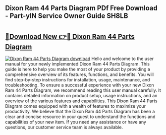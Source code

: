 ## Dixon Ram 44 Parts Diagram PDf Free Download - Part-yIN Service Owner Guide SH8LB

# <h2><a href="http://dfivbyd.blite.top/?on=Dixon+Ram+44+Parts+Diagram">🔗Download New 👉🔴 Dixon Ram 44 Parts Diagram</a></h2>

[![Dixon Ram 44 Parts Diagram download](https://i.imgur.com/lujVjoI.png)](http://dfivbyd.blite.top/?on=Dixon+Ram+44+Parts+Diagram)
Hello and welcome to the user manual for your newly implemented Dixon Ram 44 Parts Diagram. This guide is here to help you make the most of your product by providing a comprehensive overview of its features, functions, and benefits. You will find step-by-step instructions for installation, usage, maintenance, and troubleshooting. To ensure a successful experience with your new Dixon Ram 44 Parts Diagram, we recommend reading this user manual carefully. It contains detailed information on product setup, usage instructions, and an overview of the various features and capabilities. This Dixon Ram 44 Parts Diagram comes equipped with a wealth of features to maximize your productivity. We believe that the Dixon Ram 44 Parts Diagram has been a clear and concise resource in your quest to understand the functions and capabilities of your new item. If you need any assistance or have any questions, our customer service team is always available.
